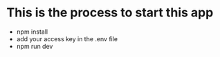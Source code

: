 # This is the process to start this app

- npm install
- add your  access key in the .env file
- npm run dev

